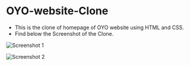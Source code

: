 # OYO-website-Clone
- This is the clone of homepage of OYO website using HTML and CSS.
- Find below the Screenshot of the Clone.

![Screenshot 1](https://github.com/ketaki-karambelkar/OYO-website-Clone/assets/156402972/f038f00f-6a05-44a4-9f24-f2ee2e08b18e)

![Screenshot 2](https://github.com/ketaki-karambelkar/OYO-website-Clone/assets/156402972/43510073-69fc-4916-995e-a3e29f4bfa8a)
